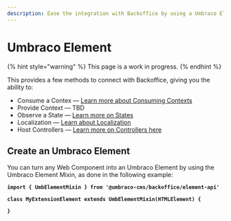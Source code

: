 ```yaml
---
description: Ease the integration with Backoffice by using a Umbraco Element
---
```


# Umbraco Element

{% hint style="warning" %}
This page is a work in progress.&#x20;
{% endhint %}

This provides a few methods to connect with Backoffice, giving you the ability to:

* Consume a Contex — [Learn more about Consuming Contexts](../context-api/)
* Provide Context — TBD
* Observe a State — [Learn more on States](../states.md#observe-a-state-via-umbraco-element-or-umbraco-controller)
* Localization — [Learn about Localization](../localization/use-localizations.md#localize-controller)
* Host Controllers — [ Learn more on Controllers here](controllers/)

## Create an Umbraco Element

You can turn any Web Component into an Umbraco Element by using the Umbraco Element Mixin, as done in the following example:

<pre class="language-csharp"><code class="lang-csharp"><strong>import { UmbElementMixin } from '@umbraco-cms/backoffice/element-api'
</strong><strong>
</strong><strong>class MyExtensionElement extends UmbElementMixin(HTMLElement) {
</strong><strong>
</strong><strong>}
</strong></code></pre>
